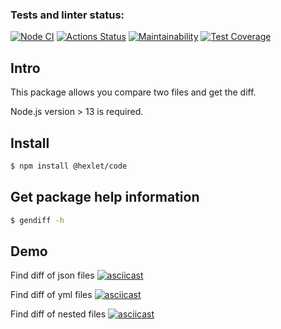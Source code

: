 ### Tests and linter status:
[![Node CI](https://github.com/NatashaElistratova/frontend-project-46/workflows/Node%20CI/badge.svg)](https://github.com/NatashaElistratova/frontend-project-46/actions)
[![Actions Status](https://github.com/NatashaElistratova/frontend-project-46/workflows/hexlet-check/badge.svg)](https://github.com/NatashaElistratova/frontend-project-46/actions)
[![Maintainability](https://api.codeclimate.com/v1/badges/7f2a847e06dca7e1be69/maintainability)](https://codeclimate.com/github/NatashaElistratova/frontend-project-46/maintainability)
[![Test Coverage](https://api.codeclimate.com/v1/badges/7f2a847e06dca7e1be69/test_coverage)](https://codeclimate.com/github/NatashaElistratova/frontend-project-46/test_coverage)



## Intro
This package allows you compare two files and get the diff.

Node.js version > 13  is required.

## Install

```bash
$ npm install @hexlet/code
```
## Get package help information 

```bash
$ gendiff -h
```

## Demo

Find diff of json files
[![asciicast](https://asciinema.org/a/ihZnJvozU4x7isM2KRBjoD4am.svg)](https://asciinema.org/a/ihZnJvozU4x7isM2KRBjoD4am)

Find diff of yml files 
[![asciicast](https://asciinema.org/a/V5amG4opRZw5UXrQ8VPdZXmVE.svg)](https://asciinema.org/a/V5amG4opRZw5UXrQ8VPdZXmVE)

Find diff of nested files 
[![asciicast](https://asciinema.org/a/CXA8vlxBv1ieeXyILBAyfonCv.svg)](https://asciinema.org/a/CXA8vlxBv1ieeXyILBAyfonCv)